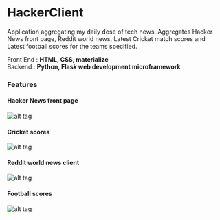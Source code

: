 # HackerClient

Application aggregating my daily dose of tech news. Aggregates Hacker News front page, Reddit world news, Latest Cricket match scores and Latest football scores for the teams specified.

Front End : **HTML, CSS, materialize**         
Backend : **Python, Flask web development microframework**       

### Features    
#### Hacker News front page        

![alt tag](https://cloud.githubusercontent.com/assets/8832691/15481310/b2230002-20de-11e6-8b04-e9894b349c9d.png)

#### Cricket scores    
![alt tag](https://cloud.githubusercontent.com/assets/8832691/15481325/bf562f88-20de-11e6-892a-7fee27f28fb3.png)

#### Reddit world news client   

![alt tag](https://cloud.githubusercontent.com/assets/8832691/15481331/c45cacbe-20de-11e6-89b3-dcadae029aa1.png)

#### Football scores       

![alt tag](https://cloud.githubusercontent.com/assets/8832691/15481337/cb8b1066-20de-11e6-8698-9cd55250f8ac.png)
